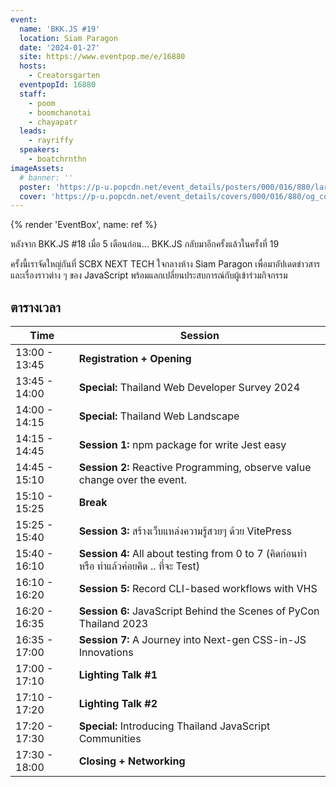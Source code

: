 ```yaml
---
event:
  name: 'BKK.JS #19'
  location: Siam Paragon
  date: '2024-01-27'
  site: https://www.eventpop.me/e/16880
  hosts:
    - Creatorsgarten
  eventpopId: 16880
  staff:
    - poom
    - boomchanotai
    - chayapatr
  leads:
    - rayriffy
  speakers:
    - boatchrnthn
imageAssets:
  # banner: ''
  poster: 'https://p-u.popcdn.net/event_details/posters/000/016/880/large/f80da03a9005242361ef54faa3f6477894d3ea2e.png?1702487967'
  cover: 'https://p-u.popcdn.net/event_details/covers/000/016/880/og_cover/a29275acd9313c6817201adff6b421511b479b9a.png?1706236732'
---
```


{% render 'EventBox', name: ref %}

หลังจาก BKK.JS #18 เมื่อ 5 เดือนก่อน... BKK.JS กลับมาอีกครั้งแล้วในครั้งที่ 19

ครั้งนี้เราจัดใหญ่กันที่ SCBX NEXT TECH ใจกลางห้าง Siam Paragon เพื่อมาอัปเดตข่าวสารและเรื่องราวต่าง ๆ ของ JavaScript พร้อมแลกเปลี่ยนประสบการณ์กับผู้เข้าร่วมกิจกรรม

## ตารางเวลา

| Time          | Session                                                                                   |
| ------------- | ----------------------------------------------------------------------------------------- |
| 13:00 - 13:45 | **Registration + Opening**                                                                |
| 13:45 - 14:00 | **Special:** Thailand Web Developer Survey 2024                                           |
| 14:00 - 14:15 | **Special:** Thailand Web Landscape                                                       |
| 14:15 - 14:45 | **Session 1:** npm package for write Jest easy                                            |
| 14:45 - 15:10 | **Session 2:** Reactive Programming, observe value change over the event.                 |
| 15:10 - 15:25 | **Break**                                                                                 |
| 15:25 - 15:40 | **Session 3:** สร้างเว็บแหล่งความรู้สวยๆ ด้วย VitePress                                   |
| 15:40 - 16:10 | **Session 4:** All about testing from 0 to 7 (คิดก่อนทำ หรือ ทำแล้วค่อยคิด .. ที่จะ Test) |
| 16:10 - 16:20 | **Session 5:** Record CLI-based workflows with VHS                                        |
| 16:20 - 16:35 | **Session 6:** JavaScript Behind the Scenes of PyCon Thailand 2023                        |
| 16:35 - 17:00 | **Session 7:** A Journey into Next-gen CSS-in-JS Innovations                              |
| 17:00 - 17:10 | **Lighting Talk #1**                                                                      |
| 17:10 - 17:20 | **Lighting Talk #2**                                                                      |
| 17:20 - 17:30 | **Special:** Introducing Thailand JavaScript Communities                                  |
| 17:30 - 18:00 | **Closing + Networking**                                                                  |
